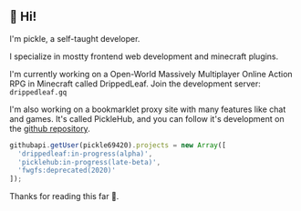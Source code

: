 ## 👋 Hi!

I'm pickle, a self-taught developer.

I specialize in mostty frontend web development and minecraft plugins.

I'm currently working on a Open-World Massively Multiplayer Online Action RPG in Minecraft called DrippedLeaf.
Join the development server: `drippedleaf.gq`

I'm also working on a bookmarklet proxy site with many features like chat and games.
It's called PickleHub, and you can follow it's development on the [github repository](https://github.com/pickle69420/picklebox).

```javascript
githubapi.getUser(pickle69420).projects = new Array([
  'drippedleaf:in-progress(alpha)',
  'picklehub:in-progress(late-beta)',
  'fwgfs:deprecated(2020)'
]);
```

Thanks for reading this far 🙂.
